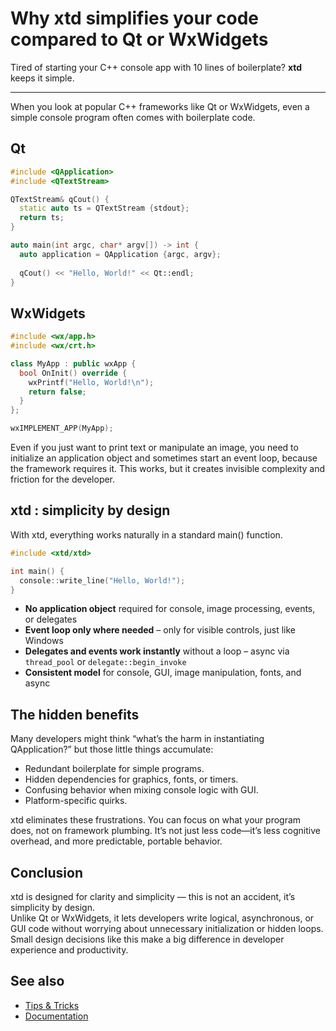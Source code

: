 # Why xtd simplifies your code compared to Qt or WxWidgets

Tired of starting your C++ console app with 10 lines of boilerplate? **xtd** keeps it simple.

---

When you look at popular C++ frameworks like Qt or WxWidgets, even a simple console program often comes with boilerplate code.

## Qt

```cpp
#include <QApplication>
#include <QTextStream>

QTextStream& qCout() {
  static auto ts = QTextStream {stdout};
  return ts;
}

auto main(int argc, char* argv[]) -> int {
  auto application = QApplication {argc, argv};
  
  qCout() << "Hello, World!" << Qt::endl;
}
```

## WxWidgets

```cpp
#include <wx/app.h>
#include <wx/crt.h>

class MyApp : public wxApp {
  bool OnInit() override {
    wxPrintf("Hello, World!\n");
    return false;
  }
};

wxIMPLEMENT_APP(MyApp);
```

Even if you just want to print text or manipulate an image, you need to initialize an application object and sometimes start an event loop, because the framework requires it. 
This works, but it creates invisible complexity and friction for the developer.

## xtd : simplicity by design 

With xtd, everything works naturally in a standard main() function.

```cpp
#include <xtd/xtd>

int main() {
  console::write_line("Hello, World!");
}
```

- **No application object** required for console, image processing, events, or delegates  
- **Event loop only where needed** – only for visible controls, just like Windows  
- **Delegates and events work instantly** without a loop – async via `thread_pool` or `delegate::begin_invoke`  
- **Consistent model** for console, GUI, image manipulation, fonts, and async  

## The hidden benefits

Many developers might think “what’s the harm in instantiating QApplication?” but those little things accumulate:

-	Redundant boilerplate for simple programs.
-	Hidden dependencies for graphics, fonts, or timers.
-	Confusing behavior when mixing console logic with GUI.
-	Platform-specific quirks.

xtd eliminates these frustrations. You can focus on what your program does, not on framework plumbing. 
It’s not just less code—it’s less cognitive overhead, and more predictable, portable behavior.

## Conclusion

xtd is designed for clarity and simplicity — this is not an accident, it’s simplicity by design.  
Unlike Qt or WxWidgets, it lets developers write logical, asynchronous, or GUI code without worrying about unnecessary initialization or hidden loops.  
Small design decisions like this make a big difference in developer experience and productivity.

## See also

* [Tips & Tricks](/docs/documentation/tips_and_tricks)
* [Documentation](/docs/documentation)
